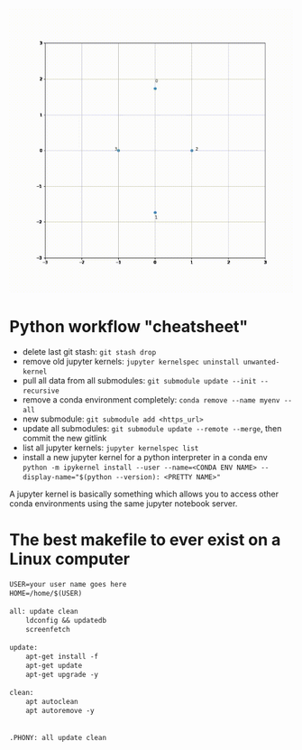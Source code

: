 ![Rhombus TDA](rhombus.gif)

# Python workflow "cheatsheet"
- delete last git stash: `git stash drop`
- remove old jupyter kernels: `jupyter kernelspec uninstall unwanted-kernel`
- pull all data from all submodules: `git submodule update --init --recursive`
- remove a conda environment completely: `conda remove --name myenv --all`
- new submodule: `git submodule add <https_url>`
- update all submodules: `git submodule update --remote --merge`, then commit the new gitlink
- list all jupyter kernels: `jupyter kernelspec list`
- install a new jupyter kernel for a python interpreter in a conda env `python -m ipykernel install --user --name=<CONDA ENV NAME> --display-name="$(python --version): <PRETTY NAME>"`

A jupyter kernel is basically something which allows you to access other conda environments using the same jupyter notebook server.

# The best makefile to ever exist on a Linux computer
```
USER=your user name goes here
HOME=/home/$(USER)

all: update clean
	ldconfig && updatedb
	screenfetch

update:
	apt-get install -f
	apt-get update
	apt-get upgrade -y

clean:
	apt autoclean
	apt autoremove -y

   
.PHONY: all update clean
```
